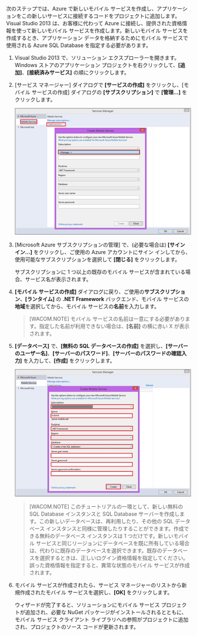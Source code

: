 次のステップでは、Azure で新しいモバイル サービスを作成し、アプリケーションをこの新しいサービスに接続するコードをプロジェクトに追加します。Visual Studio 2013 は、お客様に代わって Azure に接続し、提供された資格情報を使って新しいモバイル サービスを作成します。新しいモバイル サービスを作成するとき、アプリケーション データを格納するためにモバイル サービスで使用される Azure SQL Database を指定する必要があります。

1.  Visual Studio 2013 で、ソリューション エクスプローラーを開きます。Windows ストアのアプリケーション プロジェクトを右クリックして、**[追加]**、**[接続済みサービス]** の順にクリックします。

2.  [サービス マネージャー] ダイアログで **[サービスの作成]** をクリックし、[モバイル サービスの作成] ダイアログの **[サブスクリプション]** で **[管理...]** をクリックします。

    ![サービス管理サブスクリプションの作成][サービス管理サブスクリプションの作成]

3.  [Microsoft Azure サブスクリプションの管理] で、(必要な場合は) **[サイン イン...]** をクリックし、ご使用の Azure アカウントにサイン インしてから、使用可能なサブスクリプションを選択して **[閉じる]** をクリックします。

    サブスクリプションに 1 つ以上の既存のモバイル サービスが含まれている場合、サービス名が表示されます。

4.  **[モバイル サービスの作成]** ダイアログに戻り、ご使用の**サブスクリプション**、**[ランタイム]** の **.NET Framework** バックエンド、モバイル サービスの**地域**を選択してから、モバイル サービスの**名前**を入力します。

    > [WACOM.NOTE] モバイル サービスの名前は一意にする必要があります。指定した名前が利用できない場合は、**[名前]** の横に赤い X が表示されます。

5.  **[データベース]** で、**[無料の SQL データベースの作成]** を選択し、**[サーバーのユーザー名]**、**[サーバーのパスワード]**、**[サーバーのパスワードの確認入力]** を入力して、**[作成]** をクリックします。

    ![VS 2013 での新しいモバイル サービスの作成][VS 2013 での新しいモバイル サービスの作成]

    > [WACOM.NOTE]
    > このチュートリアルの一環として、新しい無料の SQL Database インスタンスと SQL Database サーバーを作成します。この新しいデータベースは、再利用したり、その他の SQL データベース インスタンスと同様に管理したりすることができます。作成できる無料のデータベース インスタンスは 1 つだけです。新しいモバイル サービスと同じリージョンにデータベースを既に所有している場合は、代わりに既存のデータベースを選択できます。既存のデータベースを選択するときは、正しいログイン資格情報を指定してください。誤った資格情報を指定すると、異常な状態のモバイル サービスが作成されます。

6.  モバイル サービスが作成されたら、サービス マネージャーのリストから新規作成されたモバイル サービスを選択し、**[OK]** をクリックします。

    ウィザードが完了すると、ソリューションにモバイル サービス プロジェクトが追加され、必要な NuGet パッケージがインストールされるとともに、モバイル サービス クライアント ライブラリへの参照がプロジェクトに追加され、プロジェクトのソース コードが更新されます。

  [サービス管理サブスクリプションの作成]: ./media/mobile-services-dotnet-backend-create-new-service-vs2013/mobile-create-service-from-vs2013.png
  [VS 2013 での新しいモバイル サービスの作成]: ./media/mobile-services-dotnet-backend-create-new-service-vs2013/mobile-create-service-from-vs2013-2.png
